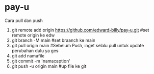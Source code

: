 # pay-u
Cara pull dan push
1. git remote add origin https://github.com/edward-billy/pay-u.git #set remote origin ke edw <br>
2. git branch -M main #set braanch ke main <br>
3. git pull origin main #Sebelum Push, inget selalu pull untuk update perubahan dulu ya ges <br>
4. git add namafile <br>
5. git commit -m 'namacaption' <br>
6. git push -u origin main #up file ke git <br>
